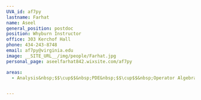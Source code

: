```yaml
---
UVA_id: af7py
lastname: Farhat
name: Aseel
general_position: postdoc
position: Whyburn Instructor
office: 303 Kerchof Hall
phone: 434-243-8748
email: af7py@virginia.edu
image: __SITE_URL__/img/people/Farhat.jpg
personal_page: aseelfarhat842.wixsite.com/af7py

areas:
  - Analysis&nbsp;$$\cup$$&nbsp;PDE&nbsp;$$\cup$$&nbsp;Operator Algebras


---
```

